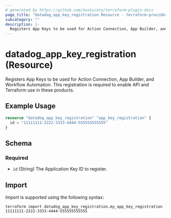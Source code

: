 ```yaml
---
# generated by https://github.com/hashicorp/terraform-plugin-docs
page_title: "datadog_app_key_registration Resource - terraform-provider-datadog"
subcategory: ""
description: |-
  Registers App Keys to be used for Action Connection, App Builder, and Workflow Automation. This registration is required to enable API and Terraform use in these products.
---
```


# datadog_app_key_registration (Resource)

Registers App Keys to be used for Action Connection, App Builder, and Workflow Automation. This registration is required to enable API and Terraform use in these products.

## Example Usage

```terraform
resource "datadog_app_key_registration" "app_key_registration" {
  id = "11111111-2222-3333-4444-555555555555"
}
```

<!-- schema generated by tfplugindocs -->
## Schema

### Required

- `id` (String) The Application Key ID to register.

## Import

Import is supported using the following syntax:

```shell
terraform import datadog_app_key_registration.my_app_key_registration 11111111-2222-3333-4444-555555555555
```
